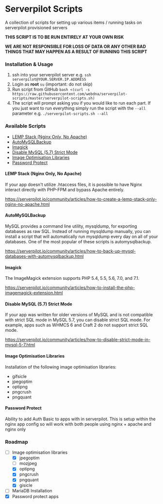 # Serverpilot Scripts
A collection of scripts for setting up various items / running tasks on serverpilot provisioned servers

**THIS SCRIPT IS TO BE RUN ENTIRELY AT YOUR OWN RISK**

**WE ARE NOT RESPONSIBLE FOR LOSS OF DATA OR ANY OTHER BAD THINGS THAT MAY HAPPEN AS A RESULT OF RUNNING THIS SCRIPT**

### Installation & Usage

1. ssh into your serverpilot server e.g. `ssh serverpilot@YOUR.SERVER.IP.ADDRESS`
1. Login as **root** `su` (important: do not skip)
1. Run script from GitHub `bash <(curl -s https://raw.githubusercontent.com/webdna/serverpilot-scripts/master/serverpilot-scripts.sh)`
1. The script will prompt asking you if you would like to run each part. If you just want to run everything simply run the script with the `--all` parameter e.g. `./serverpilot-scripts.sh --all`

### Available Scripts

- [LEMP Stack (Nginx Only, No Apache)](#lemp-stack-nginx-only-no-apache)
- [AutoMySQLBackup](#automysqlbackup)
- [Imagick](#imagick)
- [Disable MySQL (5.7) Strict Mode](#disable-mysql-57-strict-mode)
- [Image Optimisation Libraries](#image-optimisation-libraries)
- [Password Protect](#password-protect)

#### LEMP Stack (Nginx Only, No Apache)
If your app doesn't utilize .htaccess files, it is possible to have Nginx interact directly with PHP-FPM and bypass Apache entirely.

https://serverpilot.io/community/articles/how-to-create-a-lemp-stack-only-nginx-no-apache.html

#### AutoMySQLBackup
MySQL provides a command line utility, mysqldump, for exporting databases as raw SQL. Instead of running mysqldump manually, you can install a script that will automatically run mysqldump every day on all of your databases. One of the most popular of these scripts is automysqlbackup.

https://serverpilot.io/community/articles/how-to-back-up-mysql-databases-with-automysqlbackup.html

#### Imagick
The ImageMagick extension supports PHP 5.4, 5.5, 5.6, 7.0, and 7.1.

https://serverpilot.io/community/articles/how-to-install-the-php-imagemagick-extension.html

#### Disable MySQL (5.7) Strict Mode
If your app was written for older versions of MySQL and is not compatible with strict SQL mode in MySQL 5.7, you can disable strict SQL mode. For example, apps such as WHMCS 6 and Craft 2 do not support strict SQL mode.

https://serverpilot.io/community/articles/how-to-disable-strict-mode-in-mysql-5-7.html

#### Image Optimisation Libraries
Installation of the following image optimisation libraries:

- gifsicle
- jpegoptim
- optipng
- pngcrush
- pngquant

#### Password Protect
Ability to add Auth Basic to apps with in serverpilot. This is setup within the nginx app config so will work with both people using nginx + apache and nginx only

### Roadmap

- [ ] Image optimisation libraries
  - [x] jpegoptim
  - [ ] mozjpeg
  - [x] optipng
  - [x] pngcrush
  - [x] pngquant
  - [x] gisicle
- [ ] MariaDB Installation
- [x] Password protect apps
